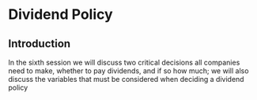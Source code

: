 # Dividend Policy
## Introduction
In the sixth session we will discuss two critical decisions all companies need to make, whether to pay dividends, and if so how much; we will also discuss the variables that must be considered when deciding a dividend policy
